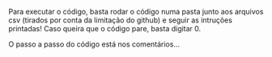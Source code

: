 Para executar o código, basta rodar o código numa pasta junto aos arquivos csv (tirados por conta da limitação do github) e seguir as intruções printadas! 
Caso queira que o código pare, basta digitar 0.

O passo a passo do código está nos comentários...